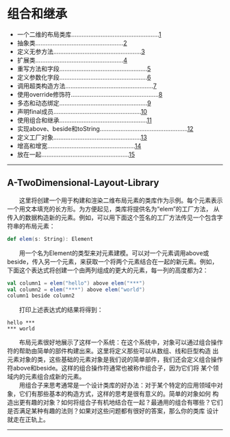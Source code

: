 # 组合和继承
- 一个二维的布局类库...................................................[1](#A-TwoDimensional-Layout-Library)
- 抽象类...................................................[2](#Abstract-Classes)
- 定义无参方法...................................................[3](#Defining-Parameterless-Methods)
- 扩展类...................................................[4](#Extending-Classes)
- 重写方法和字段...................................................[5](#Overriding-Methods-And-Fields)
- 定义参数化字段...................................................[6](#Defining-Parametric-Fields)
- 调用超类构造方法...................................................[7](#Invoking-Superclass-Constructors)
- 使用override修饰符...................................................[8](#Using-Override-Modifiers)
- 多态和动态绑定...................................................[9](#Polymorphism-And-Dynamic-Binding)
- 声明final成员...................................................[10](#Declaring-Final-Members)
- 使用组合和继承...................................................[11](#Using-Composition-And-Inheritance)
- 实现above、beside和toString...................................................[12](#Implementing-Above-Beside-And-Tostring)
- 定义工厂对象...................................................[13](#Defining-A-Factory-Object)
- 增高和增宽...................................................[14](#Heighten-And-Widen)
- 放在一起...................................................[15](#Putting-It-All-Together)    

***    
## A-TwoDimensional-Layout-Library    
　　这里将创建一个用于构建和渲染二维布局元素的类库作为示例。每个元素表示一个用文本填充的长方形。为方便起见，类库将提供名为“elem”的工厂方法，
从传入的数据构造新的元素。例如，可以用下面这个签名的工厂方法传见一个包含字符串的布局元素：     
```scala
def elem(s: String): Element
```    
　　用一个名为Element的类型来对元素建模。可以对一个元素调用above或beside，传入另一个元素，来获取一个将两个元素结合在一起的新元素。例如，
下面这个表达式将创建一个由两列组成的更大的元素，每一列的高度都为2：    
```scala
val column1 = elem("hello") above elem("***")
val column2 = elem("***") above elem("world")
column1 beside column2
```    
　　打印上述表达式的结果将得到：    
```
hello ***
*** world
```    
　　布局元素很好地展示了这样一个系统：在这个系统中，对象可以通过组合操作符的帮助由简单的部件构建出来。这里将定义那些可以从数组、线和巨型构造
出元素对象的类，这些基础的元素对象是我们说的简单部件，我们还会定义组合操作符above和beside。这样的组合操作符通常也被称作组合子，因为它们将
某个领域内的元素组合成新的元素。    
　　用组合子来思考通常是一个设计类库的好办法：对于某个特定的应用领域中对象，它们有那些基本的构造方式，这样的思考是很有意义的。简单的对象如何
构造出更有趣的对象？如何将组合子有机地结合在一起？最通用的组合有哪些？它们是否满足某种有趣的法则？如果对这些问题都有很好的答案，那么你的类库
设计就走在正轨上。    

***    

